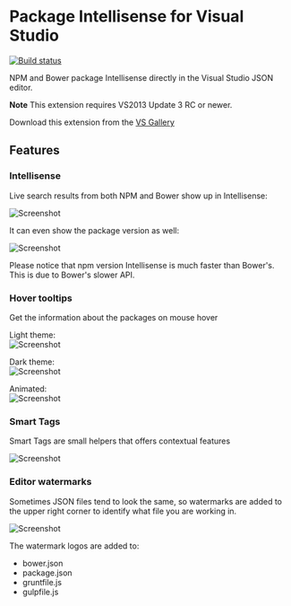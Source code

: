 Package Intellisense for Visual Studio
=================

[![Build status](https://ci.appveyor.com/api/projects/status/p4c2fevy6oyd2eoa)](https://ci.appveyor.com/project/madskristensen/json-intellisense)

NPM and Bower package Intellisense directly in the Visual Studio JSON editor.

__Note__ This extension requires VS2013 Update 3 RC or newer.  

Download this extension from the [VS Gallery](http://visualstudiogallery.msdn.microsoft.com/65748cdb-4087-497e-a394-2e3449c8e61e)  
## Features

### Intellisense  
Live search results from both NPM and Bower show up in Intellisense:  

![Screenshot](https://raw.githubusercontent.com/madskristensen/JSON-Intellisense/master/art/completion-name.png)

It can even show the package version as well:

![Screenshot](https://raw.githubusercontent.com/madskristensen/JSON-Intellisense/master/art/completion-version.png)

Please notice that npm version Intellisense is much faster than Bower's. 
This is due to Bower's slower API.


### Hover tooltips  
Get the information about the packages on mouse hover

Light theme:  
![Screenshot](https://raw.githubusercontent.com/madskristensen/JSON-Intellisense/master/art/tooltip-light.png)

Dark theme:  
![Screenshot](https://raw.githubusercontent.com/madskristensen/JSON-Intellisense/master/art/tooltip-dark.png)

Animated:   
![Screenshot](https://raw.githubusercontent.com/madskristensen/JSON-Intellisense/master/art/tooltip-animated.gif)
  

### Smart Tags  
Smart Tags are small helpers that offers contextual features

![Screenshot](https://raw.githubusercontent.com/madskristensen/JSON-Intellisense/master/art/smart-tags.png)

### Editor watermarks
Sometimes JSON files tend to look the same, so watermarks are
added to the upper right corner to identify what file you are working in.

![Screenshot](https://raw.githubusercontent.com/madskristensen/JSON-Intellisense/master/art/watermark.png)

The watermark logos are added to:

* bower.json
* package.json
* gruntfile.js
* gulpfile.js